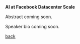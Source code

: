<div class="abstract">   
<strong>AI at Facebook Datacenter Scale</strong>
<p align="justify">Abstract coming soon.</p>  
</div>

<!-- [Readings for this lecture](readings#lecture-3) -->

<!-- ![Mikhail Smelyanskiy](/assets/img/Mikhail_Smelyanskiy.JPG) -->

<p align="justify">Speaker bio coming soon.</p>

[back](./)
